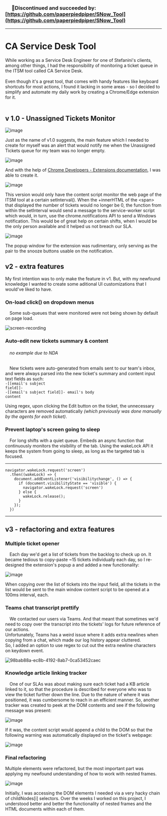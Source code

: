### &emsp; 🧐Discontinued and succeeded by: [https://github.com/paperpiedpiper/SNow_Tool](https://github.com/paperpiedpiper/SNow_Tool)
<hr />

# CA Service Desk Tool

While working as a Service Desk Engineer for one of Stefanini's clients, among other things, I had the responsibility of monitoring a ticket queue in the ITSM tool called CA Service Desk. <br /> <br />
Even though it's a great tool, that comes with handy features like keyboard shortcuts for most actions, I found it lacking in some areas - so I decided to simplify and automate my daily work by creating a Chrome/Edge extension for it.
<br />
<br />
## v 1.0 - Unassigned Tickets Monitor
![image](https://github.com/paperpiedpiper/CA_Tool/assets/105975348/72099e87-156e-40a2-90e3-1e8814061b9c)

Just as the name of v1.0 suggests, the main feature which I needed to create for myself was an alert that would notify me when the Unassigned Tickets queue for my team was no longer empty.

![image](https://github.com/paperpiedpiper/CA_Tool/assets/105975348/a20c0868-1a27-43ff-b9c8-7a8e4e062cb5)

And with the help of [Chrome Developers - Extensions documentation](https://developer.chrome.com/docs/extensions/), I was able to create it.

![image](https://github.com/paperpiedpiper/CA_Tool/assets/105975348/c8e225be-33bb-4b58-b3c8-4c6426f132a9)
<br />

This version would only have the content script monitor the web page of the ITSM tool at a certain setInterval(). When the +innerHTML of the &lt;span> that displayed the number of tickets would no longer be 0, the function from within the setInterval would send a message to the service-worker script which would, in turn, use the chrome.notifications API to send a Windows notification. This would be of great help on certain shifts, when I would be the only person available and it helped us not breach our SLA.

![image](https://github.com/paperpiedpiper/CA_Tool/assets/105975348/a9c75024-90b5-494f-bf14-043aae68cf98)

The popup window for the extension was rudimentary, only serving as the pair to the snooze buttons usable on the notification.
## v2 - extra features
My first intention was to only make the feature in v1. But, with my newfound knowledge I wanted to create some aditional UI customizations that I would've liked to have.
### On-load click() on dropdown menus
&emsp;Some sub-queues that were monitored were not being shown by default on page load.

![screen-recording](https://github.com/paperpiedpiper/CA_Tool/assets/105975348/d1d82464-cb22-4434-91f4-df4ca8067634)

### Auto-edit new tickets summary & content
###### &emsp;*no example due to NDA*<br />
&emsp;New tickets were auto-generated from emails sent to our team's inbox, and were always parsed into the new ticket's summary and content input text fields as such:<br />
<code>-[[email's subject field]]-</code><br />
<code>-[[email's subject field]]- email's body content</code>

Using regex, upon clicking the Edit button on the ticket, the unnecessary characters are removed automatically *(which previously was done manually by the agents for each ticket)*.

### Prevent laptop's screen going to sleep
&emsp;For long shifts with a quiet queue. Embeds an async function that continuously monitors the visibility of the tab. Using the wakeLock API it keeps the system from going to sleep, as long as the targeted tab is focused.<br />
<hr>
<code>navigator.wakeLock.request('screen')
  .then((wakeLock) => {
    document.addEventListener('visibilitychange', () => {
      if (document.visibilityState == 'visible') {
        navigator.wakeLock.request('screen')
      } else {
        wakeLock.release();
      }
    });
  })</code>
<hr>

## v3 - refactoring and extra features

### Multiple ticket opener
&emsp;Each day we'd get a list of tickets from the backlog to check up on. It became tedious to copy-paste ~15 tickets individually each day, so I re-designed the extension's popup a and added a new functionality: <br />

![image](https://github.com/paperpiedpiper/CA_Tool/assets/105975348/8c39aa2d-f041-492d-850c-553682ec1169)

When copying over the list of tickets into the input field, all the tickets in the list would be sent to the main window content script to be opened at a 100ms interval, each.

### Teams chat transcript prettify
&emsp;We contacted our users via Teams. And that meant that sometimes we'd need to copy over the transcript into the tickets' logs for future reference of our actions. <br />
Unfortunately, Teams has a weird issue where it adds extra newlines when copying from a chat, which made our log history appear cluttered. <br />
So, I added an option to use regex to cut out the extra newline characters on keydown event.

![98bab88a-ec8b-4192-8ab7-0ca53452caec](https://github.com/paperpiedpiper/CA_Tool/assets/105975348/5896bc6c-20b7-4a27-be3d-c7d0a3fb1e60)

### Knowledge article linking tracker
&emsp;One of our SLAs was about making sure each ticket had a KB article linked to it, so that the procedure is described for everyone who was to view the ticket further down the line. Due to the nature of where it was positioned, it was cumbersome to reach in an efficient manner. So, another tracker was created to peek at the DOM contents and see if the following message was present:

![image](https://github.com/paperpiedpiper/CA_Tool/assets/105975348/8ed34d53-2eaf-4634-bf53-4b5039128609)

If it was, the content script would append a child to the DOM so that the following warning was automatically displayed on the ticket's webpage:

![image](https://github.com/paperpiedpiper/CA_Tool/assets/105975348/b81abb87-06e9-417d-afd6-e4d715328411)


### Final refactoring

Multiple elements were refactored, but the most important part was applying my newfound understanding of how to work with nested frames.

![image](https://github.com/paperpiedpiper/CA_Tool/assets/105975348/60f8aaca-6b09-4178-ba01-567799acf177)

Initially, I was accessing the DOM elements I needed via a very hacky chain of childNodes[i] selectors. Over the weeks I worked on this project, I understood better and better the functionality of nested frames and the HTML documents within each of them.
